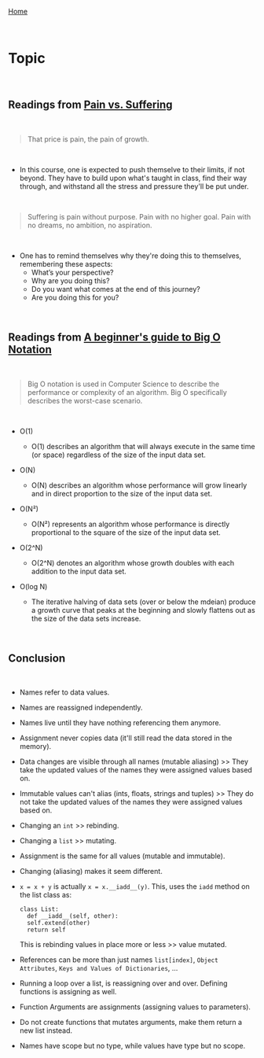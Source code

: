 [Home](README.md)

<br>

# Topic

<br>

## Readings from [Pain vs. Suffering](https://codefellows.github.io/code-401-python-guide/curriculum/class-01/notes/pain_suffering)

<br>

> That price is pain, the pain of growth.

<br>

- In this course, one is expected to push themselve to their limits, if not beyond. They have to build upon what's taught in class, find their way through, and withstand all the stress and pressure they'll be put under.

<br>

> Suffering is pain without purpose. Pain with no higher goal. Pain with no dreams, no ambition, no aspiration.

<br>

- One has to remind themselves why they're doing this to themselves, remembering these aspects:
    - What’s your perspective?
    - Why are you doing this?
    - Do you want what comes at the end of this journey?
    - Are you doing this for you?

<br>

## Readings from [A beginner's guide to Big O Notation](https://rob-bell.net/2009/06/a-beginners-guide-to-big-o-notation)

<br>

> Big O notation is used in Computer Science to describe the performance or complexity of an algorithm. Big O specifically describes the worst-case scenario.

<br>

- O(1)
    - O(1) describes an algorithm that will always execute in the same time (or space) regardless of the size of the input data set.

- O(N)
    - O(N) describes an algorithm whose performance will grow linearly and in direct proportion to the size of the input data set.

- O(N²)
    - O(N²) represents an algorithm whose performance is directly proportional to the square of the size of the input data set.

- O(2^N)
    - O(2^N) denotes an algorithm whose growth doubles with each addition to the input data set.

- O(log N)
    - The iterative halving of data sets (over or below the mdeian) produce a growth curve that peaks at the beginning and slowly flattens out as the size of the data sets increase.

<br>

## Conclusion

<br>

- Names refer to data values.

- Names are reassigned independently.

- Names live until they have nothing referencing them anymore.

- Assignment never copies data (it'll still read the data stored in the memory).

- Data changes are visible through all names (mutable aliasing) >> They take the updated values of the names they were assigned values based on.

- Immutable values can't alias (ints, floats, strings and tuples) >> They do not take the updated values of the names they were assigned values based on.

- Changing an `int` >> rebinding.

- Changing a `list` >> mutating.

- Assignment is the same for all values (mutable and immutable).

- Changing (aliasing) makes it seem different.

- `x = x + y` is actually `x = x.__iadd__(y)`. This, uses the `iadd` method on the list class as:
    ```
    class List:
      def __iadd__(self, other):
      self.extend(other)
      return self
    ```
    This is rebinding values in place more or less >> value mutated.

- References can be more than just names `list[index]`, `Object Attributes`, `Keys and Values of Dictionaries`, ...

- Running a loop over a list, is reassigning over and over. Defining functions is assigning as well.

- Function Arguments are assignments (assigning values to parameters).

- Do not create functions that mutates arguments, make them return a new list instead.

- Names have scope but no type, while values have type but no scope.
